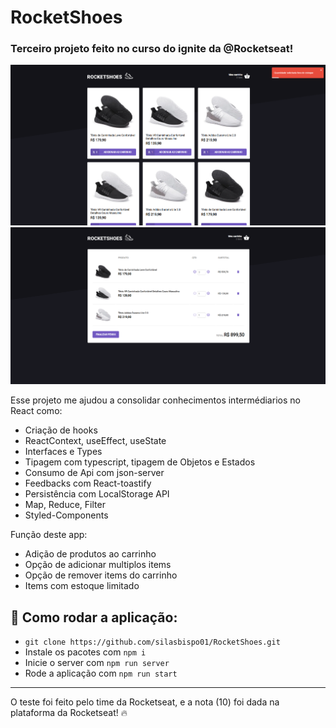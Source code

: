 # RocketShoes

### Terceiro projeto feito no curso do ignite da @Rocketseat!

<p align="center" >
    <img alt="App printscreen" width="'100%" src="https://github.com/silasbispo01/RocketShoes/blob/main/src/assets/readme/home.png"/>
    <img alt="App printscreen" width="'100%" src="https://github.com/silasbispo01/RocketShoes/blob/main/src/assets/readme/cart.png"/>
</p>

Esse projeto me ajudou a consolidar conhecimentos intermédiarios no React como:
 - Criação de hooks
 - ReactContext, useEffect, useState
 - Interfaces e Types
 - Tipagem com typescript, tipagem de Objetos e Estados
 - Consumo de Api com json-server
 - Feedbacks com React-toastify
 - Persistência com LocalStorage API
 - Map, Reduce, Filter
 - Styled-Components
 
Função deste app:
 - Adição de produtos ao carrinho
 - Opção de adicionar multiplos items
 - Opção de remover items do carrinho
 - Items com estoque limitado
 
 ##  📱 Como rodar a aplicação:
 
 - ` git clone https://github.com/silasbispo01/RocketShoes.git `
 - Instale os pacotes com ` npm i `
 - Inicie o server com ` npm run server `
 - Rode a aplicação com ` npm run start `
 <hr/>
 
O teste foi feito pelo time da Rocketseat, e a nota (10) foi dada na plataforma da Rocketseat! :fire:
